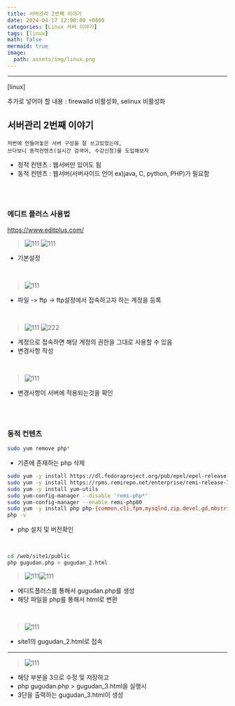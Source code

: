 ```yaml
---
title: 서버관리 2번째 이야기
date: 2024-04-17 12:00:00 +0800
categories: [Linux 서버 이야기]
tags: [linux]
math: false
mermaid: true
image:
  path: assets/img/linux.png
---
```


<hr style="border:1px solid white">
[linux]

추가로 넣어야 할 내용 : firewalld 비활성화, selinux 비활성화

## 서버관리 2번째 이야기
```
저번에 만들어놓은 서버 구성을 잘 쓰고있었는데,
쓰다보니 동적컨텐츠(실시간 검색어, 수강신청)를 도입해보자
```
- 정적 컨텐츠 : 웹서버만 있어도 됨
- 동적 컨텐츠 : 웹서버(서버사이드 언어 ex)java, C, python, PHP)가 필요함

<br/><br/>

### 에디트 플러스 사용법

https://www.editplus.com/

> ![111](https://github.com/alphathx13/alphathx13.github.io/assets/163115993/a520c011-fc64-471a-a582-3fe469ee2c99) ![111](https://github.com/alphathx13/alphathx13.github.io/assets/163115993/af475a40-38e6-4307-93e1-8cfcf6ea7074)
- 기본설정

<br/>

> ![111](https://github.com/alphathx13/alphathx13.github.io/assets/163115993/e5f5b632-c6fd-47cb-94c9-7895331f7884)
- 파일 -> ftp ->  ftp설정에서 접속하고자 하는 계정을 등록

<br/>

> ![111](https://github.com/alphathx13/alphathx13.github.io/assets/163115993/7efa4cc3-0a97-430f-a9bb-ec845ab47d85) ![222](https://github.com/alphathx13/alphathx13.github.io/assets/163115993/089c07c9-c785-4c9e-9eac-0134d4c31051)
- 계정으로 접속하면 해당 계정의 권한을 그대로 사용할 수 있음
- 변경사항 작성

<br/>

> ![111](https://github.com/alphathx13/alphathx13.github.io/assets/163115993/4904674e-6018-47d5-b57e-aaa7dc9976f4)
- 변경사항이 서버에 적용되는것을 확인

<br/><br/>

### 동적 컨텐츠
```bash
sudo yum remove php*
```
- 기존에 존재하는 php 삭제

```bash
sudo yum -y install https://dl.fedoraproject.org/pub/epel/epel-release-latest-7.noarch.rpm
sudo yum -y install https://rpms.remirepo.net/enterprise/remi-release-7.rpm
sudo yum -y install yum-utils
sudo yum-config-manager --disable 'remi-php*'
sudo yum-config-manager --enable remi-php80
sudo yum -y install php php-{common,cli,fpm,mysqlnd,zip,devel,gd,mbstring,curl,xml,pear,bcmath,json,opcache,mcrypt}
php -v
```
- php 설치 및 버전확인

<br/>

```bash
cd /web/site1/public
php gugudan.php > gugudan_2.html
```
> ![111](https://github.com/alphathx13/alphathx13.github.io/assets/163115993/28581cf6-4a51-4cd6-bb58-6934c13a872d)![111](https://github.com/alphathx13/alphathx13.github.io/assets/163115993/9daa0fdf-0fdb-4200-847a-3c0e692c71b1)
- 에디트플러스를 통해서 gugudan.php를 생성
- 해당 파일을 php를 통해서 html로 변환

<br/>

> ![111](https://github.com/alphathx13/alphathx13.github.io/assets/163115993/fa53f8fe-5fbd-41a6-b81b-90b4744b60e7)
- site1의 gugudan_2.html로 접속

<hr style="border:1px solid white">

> ![111](https://github.com/alphathx13/alphathx13.github.io/assets/163115993/de11c83c-1d30-4508-be2d-8d55acb658ee)
- 해당 부분을 3으로 수정 및 저장하고
- php gugudan.php > gugudan_3.html을 실행시
- 3단을 출력하는 gugudan_3.html이 생성


